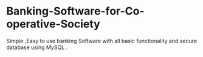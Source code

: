 # Banking-Software-for-Co-operative-Society
Simple ,Easy to use banking Software with all basic functionality and secure database using MySQL .
